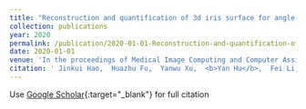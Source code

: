 ```yaml
---
title: "Reconstruction and quantification of 3d iris surface for angle-closure glaucoma detection in anterior segment oct"
collection: publications
year: 2020
permalink: /publication/2020-01-01-Reconstruction-and-quantification-of-3d-iris-surface-for-angle-closure-glaucoma-detection-in-anterior-segment-oct
date: 2020-01-01
venue: 'In the proceedings of Medical Image Computing and Computer Assisted Intervention--MICCAI 2020: 23rd International Conference, Lima, Peru, October 4--8, 2020, Proceedings, Part V 23'
citation: ' Jinkui Hao,  Huazhu Fu,  Yanwu Xu,  <b>Yan Hu</b>,  Fei Li,  Xiulan Zhang,  Jiang Liu,  Yitian Zhao, &quot;Reconstruction and quantification of 3d iris surface for angle-closure glaucoma detection in anterior segment oct.&quot; In the proceedings of Medical Image Computing and Computer Assisted Intervention--MICCAI 2020: 23rd International Conference, Lima, Peru, October 4--8, 2020, Proceedings, Part V 23, 2020.'
---
```

Use [Google Scholar](https://scholar.google.com/scholar?q=Reconstruction+and+quantification+of+3d+iris+surface+for+angle+closure+glaucoma+detection+in+anterior+segment+oct){:target="_blank"} for full citation